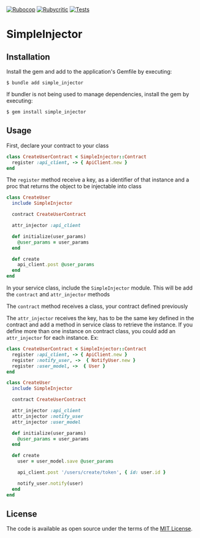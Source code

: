 [![Rubocop](https://github.com/leoncruz/injector/actions/workflows/rubocop.workflow.yml/badge.svg)](https://github.com/leoncruz/injector/actions/workflows/rubocop.workflow.yml)
[![Rubycritic](https://github.com/leoncruz/injector/actions/workflows/rubycritic.workflow.yml/badge.svg)](https://github.com/leoncruz/injector/actions/workflows/rubycritic.workflow.yml)
[![Tests](https://github.com/leoncruz/injector/actions/workflows/test.workflow.yml/badge.svg)](https://github.com/leoncruz/injector/actions/workflows/test.workflow.yml)
# SimpleInjector

## Installation

Install the gem and add to the application's Gemfile by executing:

    $ bundle add simple_injector

If bundler is not being used to manage dependencies, install the gem by executing:

    $ gem install simple_injector

## Usage

First, declare your contract to your class

```ruby
class CreateUserContract < SimpleInjector::Contract
  register :api_client, -> { ApiClient.new }
end
```

The `register` method receive a key, as a identifier of that instance and a proc that returns the object to be injectable into class

```ruby
class CreateUser
  include SimpleInjector

  contract CreateUserContract

  attr_injector :api_client

  def initialize(user_params)
    @user_params = user_params
  end

  def create
    api_client.post @user_params
  end
end
```
In your service class, include the `SimpleInjector` module. This will be add the `contract` and `attr_injector` methods

The `contract` method receives a class, your contract defined previously

The `attr_injector` receives the key, has to be the same key defined in the contract and add a method in service class to retrieve the instance.
If you define more than one instance on contract class, you could add an `attr_injector` for each instance. Ex:

```ruby
class CreateUserContract < SimpleInjector::Contract
  register :api_client, -> { ApiClient.new }
  register :notify_user, ->  { NotifyUser.new }
  register :user_model, ->  { User }
end

class CreateUser
  include SimpleInjector

  contract CreateUserContract

  attr_injector :api_client
  attr_injector :notify_user
  attr_injector :user_model

  def initialize(user_params)
    @user_params = user_params
  end

  def create
    user = user_model.save @user_params

    api_client.post '/users/create/token', { id: user.id }

    notify_user.notify(user)
  end
end
```

## License

The code is available as open source under the terms of the [MIT License](https://opensource.org/licenses/MIT).
